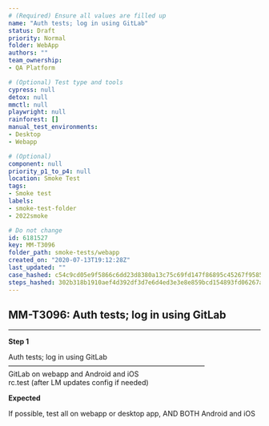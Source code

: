 ```yaml
---
# (Required) Ensure all values are filled up
name: "Auth tests; log in using GitLab"
status: Draft
priority: Normal
folder: WebApp
authors: ""
team_ownership: 
- QA Platform

# (Optional) Test type and tools
cypress: null
detox: null
mmctl: null
playwright: null
rainforest: []
manual_test_environments: 
- Desktop
- Webapp

# (Optional)
component: null
priority_p1_to_p4: null
location: Smoke Test
tags: 
- Smoke test
labels: 
- smoke-test-folder
- 2022smoke

# Do not change
id: 6181527
key: MM-T3096
folder_path: smoke-tests/webapp
created_on: "2020-07-13T19:12:28Z"
last_updated: ""
case_hashed: c54c9cd05e9f5866c6dd23d8380a13c75c69fd147f86895c45267f9585072885ef33b8fe77f00847e9daaf4688cec322
steps_hashed: 302b318b1910aef4d392df3d7e6d4ed3e3e8e859bcd154893fd06267ac446808694526a04b66d05ec3ca60013d9cc294
---
```


## MM-T3096: Auth tests; log in using GitLab

---

**Step 1**

Auth tests; log in using GitLab\
————————————————————————————\
GitLab on webapp and Android and iOS\
rc.test (after LM updates config if needed)

**Expected**

If possible, test all on webapp or desktop app, AND BOTH Android and iOS
